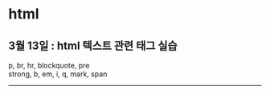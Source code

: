 # html
<h2>3월 13일 : html 텍스트 관련 태그 실습</h2>
p, br, hr, blockquote, pre <br>
strong, b, em, i, q, mark, span <br>
<hr>

